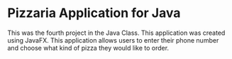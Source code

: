 # Pizzaria Application for Java

This was the fourth project in the Java Class. This application was created using JavaFX. This application allows users to enter their phone number and choose what kind of pizza
they would like to order.

